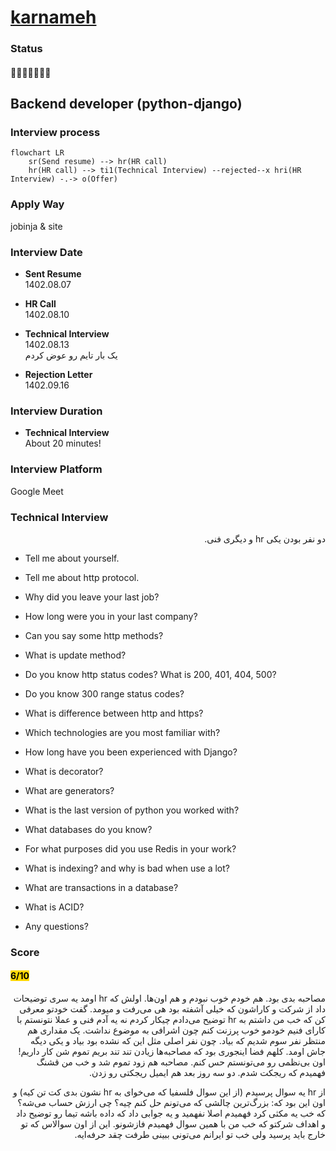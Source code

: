 # [karnameh](https://karnameh.com)

### Status
#### 📜📞🔧👱🏻‍♀️❌

## Backend developer (python-django)
### Interview process
```mermaid
flowchart LR
    sr(Send resume) --> hr(HR call)
    hr(HR call) --> ti1(Technical Interview) --rejected--x hri(HR Interview) -.-> o(Offer)
```


### Apply Way
jobinja & site

### Interview Date
- **Sent Resume** <br />1402.08.07

- **HR Call**<br />1402.08.10

- **Technical Interview** <br>1402.08.13 <br>یک بار تایم رو عوض کردم

- **Rejection Letter** <br />1402.09.16

### Interview Duration

- **Technical Interview** <br>About 20 minutes!

### Interview Platform
Google Meet

### Technical Interview

<p dir="rtl">
دو نفر بودن یکی hr و دیگری فنی.
</p>

- Tell me about yourself.

- Tell me about http protocol.

- Why did you leave your last job?

- How long were you in your last company?

- Can you say some http methods?

- What is update method?

- Do you know http status codes? What is 200, 401, 404, 500?

- Do you know 300 range status codes?

- What is difference between http and https?

- Which technologies are you most familiar with?

- How long have you been experienced with Django?

- What is decorator?

- What are generators?

- What is the last version of python you worked with?

- What databases do you know?

- For what purposes did you use Redis in your work?

- What is indexing? and why is bad when use a lot?

- What are transactions in a database?

- What is ACID?

- Any questions?

### Score

<h4><mark style="background-color:#ffd700">6/10</mark></h4>
<p dir="rtl">
مصاحبه بدی بود. هم خودم خوب نبودم و هم اون‌ها. اولش که hr اومد یه سری توضیحات داد از شرکت و کاراشون که خیلی آشفته بود هی می‌رفت و میومد. گفت خودتو معرفی کن که خب من داشتم به hr توضیح می‌دادم چیکار کردم نه یه آدم فنی و عملا نتونستم با کارای فنیم خودمو خوب پرزنت کنم چون اشرافی به موضوع نداشت. یک مقداری هم منتظر نفر سوم شدیم که بیاد. چون نفر اصلی مثل این که نشده بود بیاد و یکی دیگه جاش اومد. کلهم فضا اینجوری بود که مصاحبه‌ها زیادن تند تند بریم تموم شن کار داریم! اون بی‌نظمی رو می‌تونستم حس کنم. مصاحبه هم زود تموم شد و خب من قشنگ فهمیدم که ریجکت شدم. دو سه روز بعد هم ایمیل ریجکتی رو زدن.
</p>

<p dir="rtl">
از hr یه سوال پرسیدم (از این سوال فلسفیا که می‌خوای به hr نشون بدی کت تن کیه) و اون این بود که: بزرگ‌ترین چالشی که می‌تونم حل کنم چیه؟ چی ارزش حساب می‌شه؟ که خب یه مکثی کرد فهمیدم اصلا نفهمید و یه جوابی داد که داده باشه تیما رو توضیح داد و اهداف شرکتو که خب من با همین سوال فهمیدم فازشونو. این از اون سوالاس که تو خارج باید پرسید ولی خب تو ایرانم می‌تونی ببینی طرفت چقد حرفه‌ایه.
</p>
